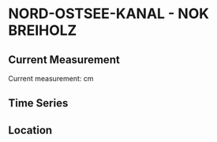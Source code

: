 # NORD-OSTSEE-KANAL - NOK BREIHOLZ

## Current Measurement

Current measurement: <Value topic="rivers/pegel-online/NOK/NOK BREIHOLZ/measurementValue"/> cm

## Time Series

<TimeSeries topic="rivers/pegel-online/NOK/NOK BREIHOLZ/measurementValue" period="week" />

## Location

<WorldMap>
  <Marker lat="54.20016359020314" lon="9.552319101807731" labelTopic="rivers/pegel-online/NOK/NOK BREIHOLZ" />
</WorldMap>
